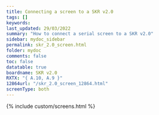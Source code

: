 ```yaml
---
title: Connecting a screen to a SKR v2.0
tags: []
keywords: 
last_updated: 29/03/2022
summary: "How to connect a serial screen to a SKR v2.0"
sidebar: mydoc_sidebar
permalink: skr_2.0_screen.html
folder: mydoc
comments: false
toc: false
datatable: true
boardname: SKR v2.0
RXTX: "{ A.10, A.9 }"
12864url: "/skr_2.0_screen_12864.html"
screenType: both
---
```


{% include custom/screens.html %}